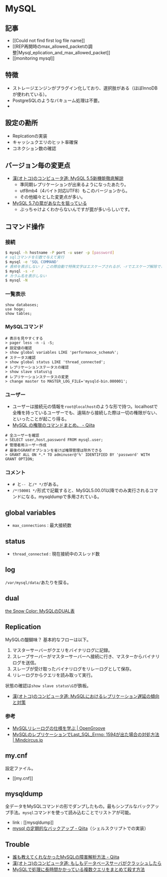 MySQL
========

記事
----

* [[Could not find first log file name]]
* [[REP再開時のmax_allowed_packetの調整|Mysql_eplication_and_max_allowed_packet]]
* [[monitoring mysql]]

特徴
----

* ストレージエンジンがプラグイン化しており、選択肢がある（ほぼInnoDBが使われている）。
* PostgreSQLのようなバキューム処理は不要。
* 

設定の勘所
----

* Replcationの実装
* キャッシュクエリのヒット率確保
* コネクション数の確認

バージョン毎の変更点
----

* [漢(オトコ)のコンピュータ道: MySQL 5.5新機能徹底解説](http://nippondanji.blogspot.jp/2010/12/mysql-55.html)
  * 準同期レプリケーションが出来るようになったあたり。
  * utf8mb4（4バイト対応UTF8）もこのバージョンから。
  * その他細々とした変更点が多い。
* [MySQL 5.7の罠があなたを狙っている](http://www.slideshare.net/yoku0825/mysql-57-51945745)
  * ぶっちゃけよくわからないんですが罠が多いらしいです。

コマンド操作
----

### 接続

```bash
$ mysql -h hostname -P port -u user -p [password]
# sqlコマンドを引数で与えて実行
$ mysql -e 'SQL COMMAND'
# 表枠を表示しない / この際自動で特殊文字はエスケープされるが、-rでエスケープ解除できる
$ mysql -s -r
# カラム名を表示しない
$ mysql -N
```

### 一覧表示

```
show databases;
use hoge;
show tables;
```

### MySQLコマンド

```
# 表示を見やすくする
> pager less -n -i -S;
# 設定値の確認
> show global variables LIKE 'performance_schema%';
# ステータス確認
> show global status LIKE 'thread_connected';
# レプリケーションステータスの確認
> show slave status\g
# レプリケーションステータスの変更
> change master to MASTER_LOG_FILE='mysqld-bin.000001';
```

### ユーザー

* ユーザーは接続元の情報を`root@localhost`のような形で持つ。localhostで全権を持っているユーザーでも、遠隔から接続した際は一切の権限がない、といったことが起こり得る。
* [MySQL の権限のコマンドまとめ。 - Qiita](http://qiita.com/PallCreaker/items/0b02c5f42be5d1a14adb)

```
# 全ユーザーを確認
> SELECT user,host,password FROM mysql.user;
# 管理者用ユーザー作成
# 最後のGRANTオプションを省けば権限管理は除外できる
> GRANT ALL ON *.* TO adminuser@'%' IDENTIFIED BY 'password' WITH GRANT OPTION;
```

### コメント

* `# `と`-- `と`/* */`がある。
* `/*!50001 */`形式で記載すると、MySQL5.00.01以降でのみ実行されるコマンドになる。mysqldumpで多用されている。

global variables
----

* `max_connections` : 最大接続数

status
----

* `thread_connected` : 現在接続中のスレッド数

log
----

`/var/mysql/data/`あたりを探る。

dual
----

[the Snow Color: MySQLのDUAL表](http://thesnowcolor.blogspot.jp/2013/01/mysqldual.html)

Replication
----

MySQLの醍醐味？ 基本的なフローは以下。

1. マスターサーバーがクエリをバイナリログに記録。
2. スレーブサーバーがマスターサーバーへ接続に行き、マスターからバイナリログを送信。
3. スレーブが受け取ったバイナリログをリレーログとして保存。
4. リレーログからクエリを読み取って実行。

状態の確認は`show slave status\G`が鉄板。

* [漢(オトコ)のコンピュータ道: MySQLにおけるレプリケーション遅延の傾向と対策](http://nippondanji.blogspot.jp/2011/12/mysql.html)

### 参考

* [MySQLリレーログの仕様を学ぶ | OpenGroove](http://open-groove.net/mysql/binlog-relay-log/)
* [MySQLのレプリケーションでLast_SQL_Errno: 1594が出た場合の対処方法 | Mindcircus.jp](http://www.mindcircus.jp/archives/5758)

my.cnf
----

設定ファイル。

* [[my.cnf]]

mysqldump
----

全データをMySQLコマンドの形でダンプしたもの。最もシンプルなバックアップ手法。`mysql`コマンドを使って読み込むことでリストアが可能。

* link : [[mysqldump]]
* [mysql の定期的なバックアップ - Qiita](http://qiita.com/crimson_21/items/6171a95f8ddb2861e2e6?utm_content=buffer59d96&utm_medium=social&utm_source=twitter.com&utm_campaign=buffer)（シェルスクリプトでの実装）

Trouble
----

* [誰も教えてくれなかったMySQLの障害解析方法 - Qiita](http://qiita.com/muran001/items/14f19959d4723ffc29cc)
* [漢(オトコ)のコンピュータ道: もしもデータベースサーバがクラッシュしたら](http://nippondanji.blogspot.jp/2009/02/blog-post_23.html)
* [MySQLで処理に長時間かかっている複数クエリをまとめて殺す方法](http://tech.basicinc.jp/MySQL/2014/04/06/mysql_processlist_kill/)
